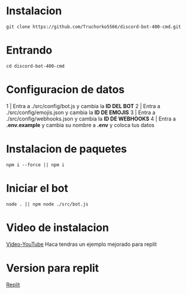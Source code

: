# Instalacion

```
git clone https://github.com/Truchorko5566/discord-bot-400-cmd.git
```
# Entrando
```
cd discord-bot-400-cmd
```
# Configuracion de datos
1 | Entra a ./src/config/bot.js y cambia la **ID DEL BOT**
2 | Entra a ./src/config/emojis.json y cambia la **ID DE EMOJIS**
3 | Entra a ./src/config/webhooks.json y cambia la **ID DE WEBHOOKS**
4 | Entra a **.env.example** y cambia su nombre a **.env** y coloca tus datos

# Instalacion de paquetes
```
npm i --force || npm i
```

# Iniciar el bot
```
node . || npm node ./src/bot.js
```

# Video de instalacion

[Video-YouTube](https://www.youtube.com/watch?v=n_ZJI3BSt0I) Haca tendras un ejemplo mejorado para replit 

# Version para replit

[Replit](https://replit.com/@discord00/discordbot-400-cmd-slash)
